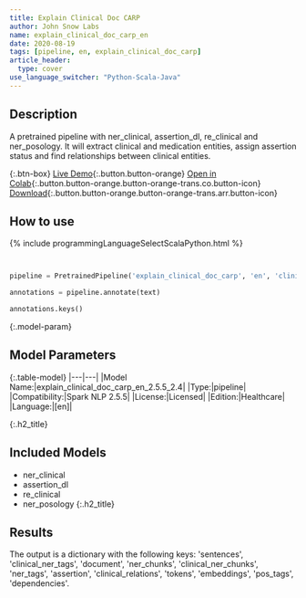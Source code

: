 ```yaml
---
title: Explain Clinical Doc CARP
author: John Snow Labs
name: explain_clinical_doc_carp_en
date: 2020-08-19
tags: [pipeline, en, explain_clinical_doc_carp]
article_header:
  type: cover
use_language_switcher: "Python-Scala-Java"
---
```


## Description
A pretrained pipeline with ner_clinical, assertion_dl, re_clinical and ner_posology. It will extract clinical and medication entities, assign assertion status and find relationships between clinical entities.


{:.btn-box}
[Live Demo](){:.button.button-orange}
[Open in Colab](https://github.com/JohnSnowLabs/spark-nlp-workshop/blob/master/tutorials/Certification_Trainings/Healthcare/11.Pretrained_Clinical_Pipelines.ipynb){:.button.button-orange.button-orange-trans.co.button-icon}
[Download](https://s3.amazonaws.com/auxdata.johnsnowlabs.com/clinical/models/explain_clinical_doc_carp_en_2.5.5_2.4_1597841630062.zip){:.button.button-orange.button-orange-trans.arr.button-icon}

## How to use

{% include programmingLanguageSelectScalaPython.html %}

```python


pipeline = PretrainedPipeline('explain_clinical_doc_carp', 'en', 'clinical/models')

annotations = pipeline.annotate(text)

annotations.keys()

```

{:.model-param}
## Model Parameters

{:.table-model}
|---|---|
|Model Name:|explain_clinical_doc_carp_en_2.5.5_2.4|
|Type:|pipeline|
|Compatibility:|Spark NLP 2.5.5|
|License:|Licensed|
|Edition:|Healthcare|
|Language:|[en]|

{:.h2_title}
## Included Models 
 - ner_clinical
 - assertion_dl
 - re_clinical
 - ner_posology
{:.h2_title}
## Results

The output is a dictionary with the following keys: 'sentences', 'clinical_ner_tags', 'document', 'ner_chunks', 'clinical_ner_chunks', 'ner_tags', 'assertion', 'clinical_relations', 'tokens', 'embeddings', 'pos_tags', 'dependencies'.
